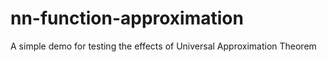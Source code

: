 # nn-function-approximation

A simple demo for testing the effects of Universal Approximation Theorem
